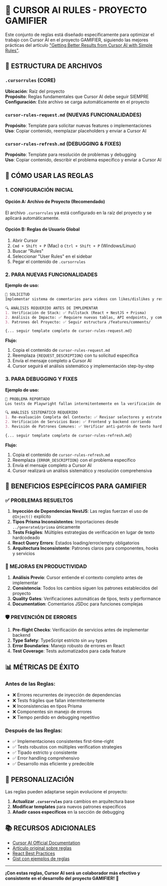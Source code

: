 # 🎯 CURSOR AI RULES - PROYECTO GAMIFIER

Este conjunto de reglas está diseñado específicamente para optimizar el trabajo con Cursor AI en el proyecto GAMIFIER, siguiendo las mejores prácticas del artículo ["Getting Better Results from Cursor AI with Simple Rules"](https://medium.com/@aashari/getting-better-results-from-cursor-ai-with-simple-rules-cbc87346ad88).

## 📁 ESTRUCTURA DE ARCHIVOS

### `.cursorrules` (CORE)
**Ubicación**: Raíz del proyecto  
**Propósito**: Reglas fundamentales que Cursor AI debe seguir SIEMPRE  
**Configuración**: Este archivo se carga automáticamente en el proyecto

### `cursor-rules-request.md` (NUEVAS FUNCIONALIDADES)
**Propósito**: Template para solicitar nuevas features o implementaciones  
**Uso**: Copiar contenido, reemplazar placeholders y enviar a Cursor AI

### `cursor-rules-refresh.md` (DEBUGGING & FIXES)
**Propósito**: Template para resolución de problemas y debugging  
**Uso**: Copiar contenido, describir el problema específico y enviar a Cursor AI

## 🚀 CÓMO USAR LAS REGLAS

### 1. CONFIGURACIÓN INICIAL

#### Opción A: Archivo de Proyecto (Recomendado)
El archivo `.cursorrules` ya está configurado en la raíz del proyecto y se aplicará automáticamente.

#### Opción B: Reglas de Usuario Global
1. Abrir Cursor
2. `Cmd + Shift + P` (Mac) o `Ctrl + Shift + P` (Windows/Linux)
3. Buscar "Rules"
4. Seleccionar "User Rules" en el sidebar
5. Pegar el contenido de `.cursorrules`

### 2. PARA NUEVAS FUNCIONALIDADES

**Ejemplo de uso:**

```markdown
🎯 SOLICITUD
Implementar sistema de comentarios para videos con likes/dislikes y respuestas anidadas

🔍 ANÁLISIS REQUERIDO ANTES DE IMPLEMENTAR
1. Verificación de Stack: ✅ Fullstack (React + NestJS + Prisma)
2. Análisis de Impacto: ✅ Requiere nuevas tablas, API endpoints, y componentes UI
3. Patrones del Proyecto: ✅ Seguir estructura /features/comments/

{... seguir template completo de cursor-rules-request.md}
```

**Flujo:**
1. Copia el contenido de `cursor-rules-request.md`
2. Reemplaza `{REQUEST_DESCRIPTION}` con tu solicitud específica
3. Envía el mensaje completo a Cursor AI
4. Cursor seguirá el análisis sistemático y implementación step-by-step

### 3. PARA DEBUGGING Y FIXES

**Ejemplo de uso:**

```markdown
🚨 PROBLEMA REPORTADO
Los tests de Playwright fallan intermitentemente en la verificación de login con error "Element not found: text=Gamifier Admin"

🔍 ANÁLISIS SISTEMÁTICO REQUERIDO
1. Re-evaluación Completa del Contexto: ✅ Revisar selectores y estrategias
2. Verificación de Servicios Base: ✅ Frontend y backend corriendo
3. Revisión de Patrones Comunes: ✅ Verificar anti-patrón de texto hardcodeado

{... seguir template completo de cursor-rules-refresh.md}
```

**Flujo:**
1. Copia el contenido de `cursor-rules-refresh.md`
2. Reemplaza `{ERROR_DESCRIPTION}` con el problema específico
3. Envía el mensaje completo a Cursor AI
4. Cursor realizará un análisis sistemático y resolución comprehensiva

## 🎨 BENEFICIOS ESPECÍFICOS PARA GAMIFIER

### ✅ PROBLEMAS RESUELTOS

1. **Inyección de Dependencias NestJS**: Las reglas fuerzan el uso de `@Inject()` explícito
2. **Tipos Prisma Inconsistentes**: Importaciones desde `../generated/prisma` únicamente
3. **Tests Frágiles**: Múltiples estrategias de verificación en lugar de texto hardcodeado
4. **React Query Errors**: Estados loading/error/empty obligatorios
5. **Arquitectura Inconsistente**: Patrones claros para componentes, hooks y servicios

### 🚀 MEJORAS EN PRODUCTIVIDAD

1. **Análisis Previo**: Cursor entiende el contexto completo antes de implementar
2. **Consistencia**: Todos los cambios siguen los patrones establecidos del proyecto
3. **Quality Gates**: Verificaciones automáticas de tipos, tests y performance
4. **Documentation**: Comentarios JSDoc para funciones complejas

### 🛡️ PREVENCIÓN DE ERRORES

1. **Pre-flight Checks**: Verificación de servicios antes de implementar backend
2. **Type Safety**: TypeScript estricto sin `any` types
3. **Error Boundaries**: Manejo robusto de errores en React
4. **Test Coverage**: Tests automatizados para cada feature

## 📊 MÉTRICAS DE ÉXITO

### Antes de las Reglas:
- ❌ Errores recurrentes de inyección de dependencias
- ❌ Tests frágiles que fallan intermitentemente
- ❌ Inconsistencias en tipos Prisma
- ❌ Componentes sin manejo de errores
- ❌ Tiempo perdido en debugging repetitivo

### Después de las Reglas:
- ✅ Implementaciones consistentes first-time-right
- ✅ Tests robustos con múltiples verification strategies
- ✅ Tipado estricto y consistente
- ✅ Error handling comprehensivo
- ✅ Desarrollo más eficiente y predecible

## 🔧 PERSONALIZACIÓN

Las reglas pueden adaptarse según evolucione el proyecto:

1. **Actualizar `.cursorrules`** para cambios en arquitectura base
2. **Modificar templates** para nuevos patrones específicos
3. **Añadir casos específicos** en la sección de debugging

## 📚 RECURSOS ADICIONALES

- [Cursor AI Official Documentation](https://docs.cursor.sh/)
- [Artículo original sobre reglas](https://medium.com/@aashari/getting-better-results-from-cursor-ai-with-simple-rules-cbc87346ad88)
- [React Best Practices](https://www.uxpin.com/studio/blog/react-best-practices/)
- [Gist con ejemplos de reglas](https://gist.github.com/aashari/07cc9c1b6c0debbeb4f4d94a3a81339e)

---

**¡Con estas reglas, Cursor AI será un colaborador más efectivo y consistente en el desarrollo del proyecto GAMIFIER!** 🚀 